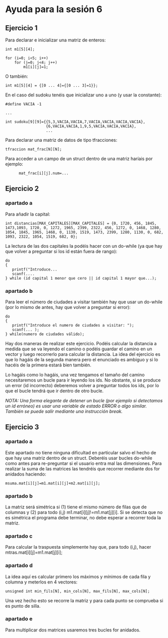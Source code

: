 # Ayuda para la sesión 6

## Ejercicio 1 

Para declarar e inicializar una matriz de enteros:

    int m1[5][4];

    for (i=0; i<5; i++)
        for (j=0; j<4; j++)
            m1[i][j]=1;

O también:

    int m1[5][4] = {[0 ... 4]={[0 ... 3]=1}};

En el caso del sudoku tenéis que inicializar uno a uno (y usar la constante):

    #define VACIA -1

    ...

    int sudoku[9][9]={{5,3,VACIA,VACIA,7,VACIA,VACIA,VACIA,VACIA},
                      {6,VACIA,VACIA,1,9,5,VACIA,VACIA,VACIA},
                      ...

Para declarar una matriz de datos de tipo tfracciones:
   
    tfraccion mat_frac[N][N];

Para acceder a un campo de un struct dentro de una matriz haríais por ejemplo:

          mat_frac[i][j].num=...

<!--          
## Ejercicio 2

Este ejercicio es laborioso. El algoritmo podría ser algo así:

	Mediante un for (de 0 a 9) imprimir ralla (+-+-+....) superior 
		Mediante un if, cambiar el color del "+" en las posiciones 2 y 5

	Mediante un for (de 0 a 9) recorrer todas las filas de la matriz
		Imprimir "|"
		Mediante un for (de 0 a 9) recorrer las columnas
			Imprimir valor en función o " " si es VACIA
			Imprimir "|" en negro o rojo (columnas 2 y 5)
		Mediante un for (de 0 a 9) 
			Si fila 2 o 5 simplemente imprimir "+-+-+-+-+-+-+-+-+-+" en rojo.
			Si no, mediante un for  imprimir lo mismo pero con el "+" rojo en las columnas 2 y 5. 
		Imprimir salto de línea.
-->

## Ejercicio 2

### apartado a

Para añadir la capital:

	int distancias[MAX_CAPITALES][MAX_CAPITALES] = {0, 1720, 456, 1845, 1473,1093, 1720, 0, 1272, 1965, 2399, 2322, 456, 1272, 0, 1468, 1280, 1054, 1845, 1965, 1468, 0, 1130, 1519, 1473, 2399, 1280, 1130, 0, 682, 1093, 2322, 1054, 1519, 682, 0};
    
 La lectura de las dos capitales la podéis hacer con un do-while (ya que hay que volver a preguntar si los id están fuera de rango):

	do
	{
	   printf("Introduce...
	   scanf(....
	} while (id capital 1 menor que cero || id capital 1 mayor que...);

### apartado b

Para leer el número de ciudades a visitar también hay que usar un do-while (por lo mismo de antes, hay que volver a preguntar si error):

	do 
	{
	   printf("Introduce el numero de ciudades a visitar: ");
	   scanf(... );
	} while(numero de ciudades válido);

Hay dos maneras de realizar este ejercicio. Podéis calcular la distancia a medida que se va leyendo el camino o podéis guardar el camino en un vector y luego recorrerlo para calcular la distancia. La idea del ejercicio es que lo hagáis de la segunda manera pero el enunciado es ambiguo y si lo hacéis de la primera estará bien también.

Lo hagáis como lo hagáis, una vez tengamos el tamaño del camino necesitaremos un bucle para ir leyendo los ids. No obstante, si se produce un error (id incorrecto) deberemos volver a preguntar todos los ids, por lo que el bucle tendrá que ir dentro de otro bucle. 

*NOTA: Una forma elegante de detener un bucle (por ejemplo si detectamos un id erróneo) es usar una variable de estado ERROR o algo similar. También se puede salir mediante una instrucción break.*

## Ejercicio 3

### apartado a

Este apartado no tiene ninguna dificultad en particular salvo el hecho de que hay una matriz dentro de un struct. Deberéis usar bucles do-while como antes para re-preguntar si el usuario entra mal las dimensiones. Para realizar la suma de las matrices las tendréis que recorrer mediante dos for anidados haciendo:

	msuma.mat[i][j]=m1.mat[i][j]+m2.mat[i][j];

### apartado b

La matriz será simétrica si (1) tiene el mismo número de filas que de columnas y (2) para todo (i,j) m1.mat[i][j]!=m1.mat[j][i]. Si se detecta que no es simétrica el programa debe terminar, no debe esperar a recorrer toda la matriz.

### apartado c

Para calcular la traspuesta simplemente hay que, para todo (i,j), hacer mtras.mat[i][j]=m1.mat[j][i];

### apartado d

La idea aquí es calcular primero los máximos y mínimos de cada fila y columna y meterlos en 4 vectores:

	unsigned int min_fils[N], min_cols[N], max_fils[N], max_cols[N];

Una vez hecho esto se recorre la matriz y para cada punto se comprueba si es punto de silla.

### apartado e

Para multiplicar dos matrices usaremos tres bucles for anidados.




     